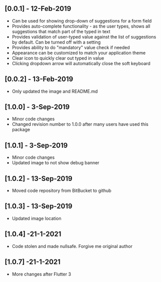 ## [0.0.1] - 12-Feb-2019

* Can be used for showing drop-down of suggestions for a form field
* Provides auto-complete functionality - as the user types, shows all suggestions that match part of the typed in text
* Provides validation of user-typed value against the list of suggestions by default. Can be turned off with a setting
* Provides ability to do "mandatory" value check if needed
* Appearance can be customized to match your application theme
* Clear icon to quickly clear out typed in value
* Clicking dropdown arrow will automatically close the soft keyboard

## [0.0.2] - 13-Feb-2019

* Only updated the image and README.md

## [1.0.0] - 3-Sep-2019

* Minor code changes
* Changed revision number to 1.0.0 after many users have used this package

## [1.0.1] - 3-Sep-2019

* Minor code changes
* Updated image to not show debug banner

## [1.0.2] - 13-Sep-2019

* Moved code repository from BitBucket to github

## [1.0.3] - 13-Sep-2019

* Updated image location

## [1.0.4] -21-1-2021

 * Code stolen and made nullsafe. Forgive me original author 

 ## [1.0.7] -21-1-2021

 * More changes after Flutter 3